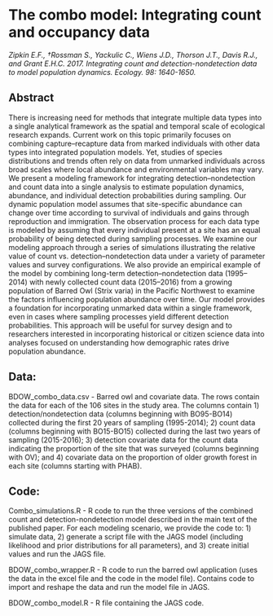# The combo model: Integrating count and occupancy data
*Zipkin E.F., †Rossman S., Yackulic C., Wiens J.D., Thorson J.T., Davis R.J., and Grant E.H.C. 2017. Integrating count and detection-nondetection data to model population dynamics. Ecology. 98: 1640-1650.*

## Abstract
There is increasing need for methods that integrate multiple data types into a single analytical framework as the spatial and temporal scale of ecological research expands. Current work on this topic primarily focuses on combining capture–recapture data from marked individuals with other data types into integrated population models. Yet, studies of species distributions and trends often rely on data from unmarked individuals across broad scales where local abundance and environmental variables may vary. We present a modeling framework for integrating detection–nondetection and count data into a single analysis to estimate population dynamics, abundance, and individual detection probabilities during sampling. Our dynamic population model assumes that site-specific abundance can change over time according to survival of individuals and gains through reproduction and immigration. The observation process for each data type is modeled by assuming that every individual present at a site has an equal probability of being detected during sampling processes. We examine our modeling approach through a series of simulations illustrating the relative value of count vs. detection–nondetection data under a variety of parameter values and survey configurations. We also provide an empirical example of the model by combining long-term detection–nondetection data (1995–2014) with newly collected count data (2015–2016) from a growing population of Barred Owl (Strix varia) in the Pacific Northwest to examine the factors influencing population abundance over time. Our model provides a foundation for incorporating unmarked data within a single framework, even in cases where sampling processes yield different detection probabilities. This approach will be useful for survey design and to researchers interested in incorporating historical or citizen science data into analyses focused on understanding how demographic rates drive population abundance.

## **Data:**
BDOW_combo_data.csv - Barred owl and covariate data. The rows contain the data for each of the 106 sites in the study area. The columns contain 1) detection/nondetection data (columns beginning with BO95-BO14) collected during the first 20 years of sampling (1995-2014); 2) count data (columns beginning with BO15-BO15) collected during the last two years of sampling (2015-2016); 3) detection covariate data for the count data indicating the proportion of the site that was surveyed (columns beginning with OV); and 4) covariate data on the proportion of older growth forest in each site (columns starting with PHAB).


## **Code:**
Combo_simulations.R - R code to run the three versions of the combined count and detection-nondetection model described in the main text of the published paper. For each modeling scenario, we provide the code to: 1) simulate data, 2) generate a script file with the JAGS model (including likelihood and prior distributions for all parameters), and 3) create initial values and run the JAGS file.

BDOW_combo_wrapper.R - R code to run the barred owl application (uses the data in the excel file and the code in the model file). Contains code to import and reshape the data and run the model file in JAGS.

BDOW_combo_model.R - R file containing the JAGS code.


